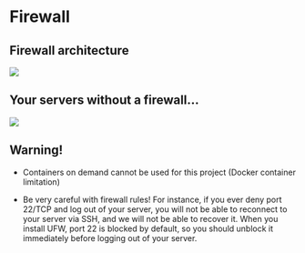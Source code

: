 # Firewall

## Firewall architecture

![](https://s3.amazonaws.com/intranet-projects-files/holbertonschool-sysadmin_devops/284/V1HjQ1Y.png)

## Your servers without a firewall…
![](https://s3.amazonaws.com/intranet-projects-files/holbertonschool-sysadmin_devops/155/holbertonschool-firewall.gif)

## Warning!
- Containers on demand cannot be used for this project (Docker container limitation)

- Be very careful with firewall rules! For instance, if you ever deny port 22/TCP and log out of your server, you will not be able to reconnect to your server via SSH, and we will not be able to recover it. When you install UFW, port 22 is blocked by default, so you should unblock it immediately before logging out of your server.
